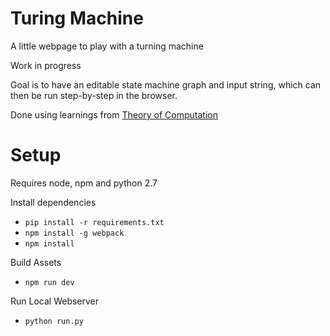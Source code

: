 # Turing Machine

A little webpage to play with a turning machine

Work in progress

Goal is to have an editable state machine graph and input string,
which can then be run step-by-step in the browser.

Done using learnings from [Theory of Computation](https://www.youtube.com/playlist?list=PLbtzT1TYeoMjNOGEiaRmm_vMIwUAidnQz)

# Setup

Requires node, npm and python 2.7

Install dependencies

* `pip install -r requirements.txt`
* `npm install -g webpack`
* `npm install`

Build Assets

* `npm run dev`

Run Local Webserver

* `python run.py`